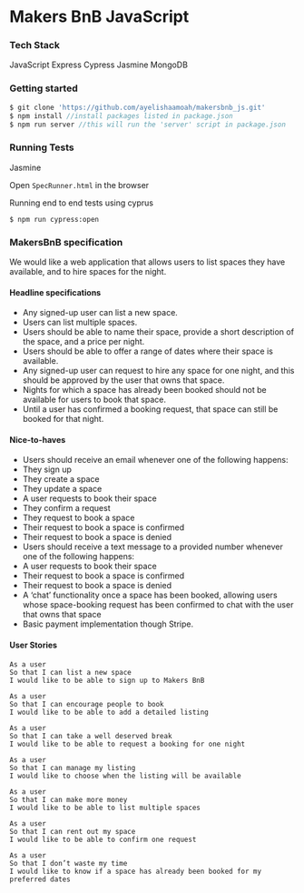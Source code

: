 # Makers BnB JavaScript

### Tech Stack
JavaScript
Express
Cypress
Jasmine
MongoDB

### Getting started
```js
$ git clone 'https://github.com/ayelishaamoah/makersbnb_js.git'
$ npm install //install packages listed in package.json
$ npm run server //this will run the 'server' script in package.json
```

### Running Tests
Jasmine

Open ```SpecRunner.html``` in the browser

Running end to end tests using cyprus
``` 
$ npm run cypress:open 
```

### MakersBnB specification
We would like a web application that allows users to list spaces they have available, and to hire spaces for the night.

#### Headline specifications
* Any signed-up user can list a new space.
* Users can list multiple spaces.
* Users should be able to name their space, provide a short description of the space, and a price per night.
* Users should be able to offer a range of dates where their space is available.
* Any signed-up user can request to hire any space for one night, and this should be approved by the user that owns that space.
* Nights for which a space has already been booked should not be available for users to book that space.
* Until a user has confirmed a booking request, that space can still be booked for that night.

#### Nice-to-haves
* Users should receive an email whenever one of the following happens:
* They sign up
* They create a space
* They update a space
* A user requests to book their space
* They confirm a request
* They request to book a space
* Their request to book a space is confirmed
* Their request to book a space is denied
* Users should receive a text message to a provided number whenever one of the following happens:
* A user requests to book their space
* Their request to book a space is confirmed
* Their request to book a space is denied
* A ‘chat’ functionality once a space has been booked, allowing users whose space-booking request has been confirmed to chat with the user that owns that space
* Basic payment implementation though Stripe.

#### User Stories
```
As a user
So that I can list a new space
I would like to be able to sign up to Makers BnB

As a user
So that I can encourage people to book
I would like to be able to add a detailed listing

As a user
So that I can take a well deserved break
I would like to be able to request a booking for one night

As a user
So that I can manage my listing
I would like to choose when the listing will be available

As a user
So that I can make more money
I would like to be able to list multiple spaces

As a user
So that I can rent out my space
I would like to be able to confirm one request

As a user
So that I don’t waste my time
I would like to know if a space has already been booked for my preferred dates
```
